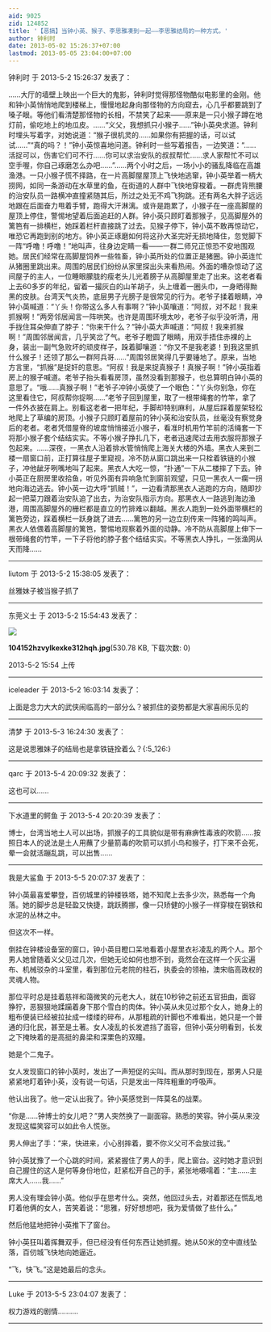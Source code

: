 ```yaml
---
aid: 9025
zid: 124852
title: '【恶搞】当钟小英、猴子、李思雅凑到一起——李思雅结局的一种方式。'
author: 钟利时
date: 2013-05-02 15:26:37+07:00
lastmod: 2013-05-05 23:04:00+07:00
---
```


钟利时 于 2013-5-2 15:26:37 发表了：

……大厅的墙壁上映出一个巨大的鬼影，钟利时觉得那怪物酷似电影里的金刚。他和钟小英悄悄地爬到楼梯上，慢慢地起身向那怪物的方向窥去，心几乎都要跳到了嗓子眼。等他们看清楚那怪物的长相，不禁笑了起来——原来是一只小猴子蹲在地灯前，偷吃地上的地瓜皮。……“义父，我想抓只小猴子……”钟小英央求道。钟利时埋头写着字，对她说道：“猴子很机灵的……如果你有把握的话，可以试试……”“真的吗？！”钟小英惊喜地问道。钟利时一些写着报告，一边笑道：“……活捉可以，伤害它们可不行……你可以求治安队的叔叔帮忙……求人家帮忙不可以空手喔，你自己琢磨怎么办吧……”……两个小时之后，一场小小的骚乱降临在高雄渔港。一只小猴子慌不择路，在一片高脚屋屋顶上飞快地逃窜，钟小英举着一柄大捞网，如同一条游动在水草里的鱼，在街道的人群中飞快地穿梭着。一群虎背熊腰的治安队员一路横冲直撞紧随其后，所过之处无不鸡飞狗跳。还有两名大胖子远远地跟在后面奋力甩着手臂，跑得大汗淋漓。或许是跑累了，小猴子在一座高脚屋的屋顶上停住，警惕地望着后面追赶的人群。钟小英只顾盯着那猴子，见高脚屋外的篱笆有一排横栏，她踩着栏杆直接跳了过去。见猴子停下，钟小英不敢再惊动它，唯恐它再跑到别的地方。钟小英正琢磨如何将这孙大圣完好无损地降住，忽觉脚下一阵“呼噜！呼噜！”地叫声，往身边定睛一看——一群二师兄正惊恐不安地围观她。居民们经常在高脚屋饲养一些牲畜，钟小英所处的位置正是猪圈。钟小英连忙从猪圈里跳出来。周围的居民们纷纷从家里探出头来看热闹。外面的嘈杂惊动了这间屋子的主人，一位睡眼朦胧的瘦老头儿光着膀子从高脚屋里走了出来。这老者看上去60多岁的年纪，留着一撮灰白的山羊胡子，头上缠着一圈头巾，一身晒得黝黑的皮肤。台湾天气炎热，底层男子光膀子是很常见的行为。老爷子揉着眼睛，冲钟小英喊道：“丫头！你带这么多人有事啊？”钟小英嚷道：“阿叔，对不起！我来抓猴啊！”两旁邻居闻言一阵哄笑。也许是周围环境太吵，老爷子似乎没听清，用手拢住耳朵伸直了脖子：“你来干什么？”钟小英大声喊道：“阿叔！我来抓猴啊！”周围邻居闻言，几乎笑岔了气。老爷子瞪圆了眼睛，用双手捂住赤裸的上身，装出一副气急败坏的顽皮样子，跺着脚嚷道：“你又不是我老婆！到我这里抓什么猴子！还领了那么一群阿兵哥……”周围邻居笑得几乎要锤地了。原来，当地方言里，“抓猴”是捉奸的意思。“阿叔！我是来捉真猴子！真猴子啊！”钟小英指着房上的猴子喊道。老爷子抬头看看房顶，虽然没看到那猴子，也总算明白钟小英的意思了。“哦……真猴子啊！”老爷子冲钟小英使了一个眼色：“丫头你别急，你在这里看住它，阿叔帮你捉啊……”老爷子回到屋里，取了一根带绳套的竹竿，拿了一件外衣披在肩上。别看这老者一把年纪，手脚却特别麻利，从屋后踩着屋架轻松地爬上了草编的房顶。小猴子只顾盯着屋前的钟小英和治安队员，丝毫没有察觉身后的老者。老者凭借屋脊的坡度悄悄接近小猴子，看准时机用竹竿前的活绳套一下将那小猴子套个结结实实。不等小猴子挣扎几下，老者迅速爬过去用衣服将那猴子包起来。……深夜，一黑衣人沿着排水管悄悄爬上海关大楼的外墙。黑衣人来到二楼一扇窗口前，正打算往屋子里窥视，冷不防从窗口跳出来一只栓着铁链的小猴子，冲他龇牙咧嘴地叫了起来。黑衣人大吃一惊，“扑通”一下从二楼摔了下去。钟小英正在厨房里收拾鱼，听见外面有异响急忙到窗前观望，只见一黑衣人一瘸一拐地向海边逃去。钟小英一边大呼“抓贼！”，一边看清那黑衣人逃跑的方向，随即抄起一把菜刀跟着治安队追了出去，为治安队指示方向。那黑衣人一路逃到海边渔港，周围高脚屋外的栅栏都是直立的竹排难以翻越。黑衣人跑到一处外面带横栏的篱笆旁边，踩着横栏一跃身跳了进去……篱笆的另一边立刻传来一阵猪的鸣叫声。黑衣人依偎着高脚屋的篱笆，警惕地观察着外面的动静。冷不防从高脚屋上伸下一根带绳套的竹竿，一下子将他的脖子套个结结实实。不等黑衣人挣扎，一张渔网从天而降……

---------

liutom 于 2013-5-2 15:38:05 发表了：

丝雅妹子被当猴子抓了

---------

东莞义士 于 2013-5-2 15:54:43 发表了：

![](https://cdn.jsdelivr.net/gh/lzjluzijie/beichao@main/static/img/155429arwca4hcm0vcwr0a.jpg)



**104152hzvylkexke312hqh.jpg**(530.78 KB, 下载次数: 0)



2013-5-2 15:54 上传

---------

iceleader 于 2013-5-2 16:03:14 发表了：

上面是念力大大的武侠闹临高的一部分么？被抓住的姿势都是大家喜闹乐见的

---------

清梦 于 2013-5-3 16:24:30 发表了：

这是说思雅妹子的结局也是拿铁链拴着么？{:5\_126:}

---------

qarc 于 2013-5-4 20:09:32 发表了：

这也可以……

---------

下水道里的鳄鱼 于 2013-5-4 20:20:39 发表了：

博士，台湾当地土人可以出场，抓猴子的工具貌似是带有麻痹性毒液的吹箭……按照日本人的说法是土人用蘸了少量箭毒的吹箭可以抓小鸟和猴子，打下来不会死，晕一会就活蹦乱跳，可以出售……

---------

我是大鲨鱼 于 2013-5-5 20:07:37 发表了：

钟小英最喜爱攀登，百仞城里的钟楼铁塔，她不知爬上去多少次，熟悉每一个角落。她的脚步总是轻盈又快捷，跳跃腾挪，像一只矫健的小猴子一样穿梭在钢铁和水泥的丛林之中。

但这次不一样。

倒挂在钟楼设备室的窗口，钟小英目瞪口呆地看着小屋里衣衫凌乱的两个人。那个男人她曾随着义父见过几次，但她无论如何也想不到，竟然会在这样一个灰尘遍布、机械驳杂的斗室里，看到那位元老院的柱石，执委会的领袖，澳宋临高政权的灵魂人物。

那位平时总是挂着慈祥和蔼微笑的元老大人，就在10秒钟之前还五官扭曲，面容狰狞，恶狠狠地蹂躏着身下那个雪白的肉体。钟小英从未见过那个女人，她身上的粗布便装已经被拉扯成一缕缕的碎布，从那粗疏的针脚也不难看出，她只是一个普通的归化民，甚至是土著。女人凌乱的长发遮挡了面容，但钟小英分明看到，长发之下掩映着的是高挺的鼻梁和深栗色的双瞳。

她是个二鬼子。

女人发现窗口的钟小英时，发出了一声短促的尖叫。而从那时到现在，那男人只是紧紧地盯着钟小英，没有说一句话，只是发出一阵阵粗重的呼吸声。

他认出我了。他一定认出我了。钟小英感觉到一阵莫名的战栗。

“你是……钟博士的女儿吧？”男人突然换了一副面容。熟悉的笑容。钟小英从来没发现这幅笑容可以如此令人慌张。

男人伸出了手：“来，快进来，小心别摔着，要不你义父可不会放过我。”

钟小英犹豫了一个心跳的时间，紧紧握住了男人的手，爬上窗台。这时她才意识到自己握住的这人是何等身份地位，赶紧松开自己的手，紧张地嗫嚅着：“主……主席大人……我……”

男人没有理会钟小英。他似乎在思考什么。突然，他回过头去，对着那还在慌乱地盯着他俩的女人，苦笑着说：“思雅，好好想想吧，我为爱情做了些什么。”

然后他猛地把钟小英推下了窗台。

钟小英狂叫着挥舞双手，但已经没有任何东西让她抓握。她从50米的空中直线坠落，百仞城飞快地向她逼近。

“飞，快飞。”这是她最后的念头。

---------

Luke 于 2013-5-5 23:04:07 发表了：

权力游戏的剧情..........

---------

